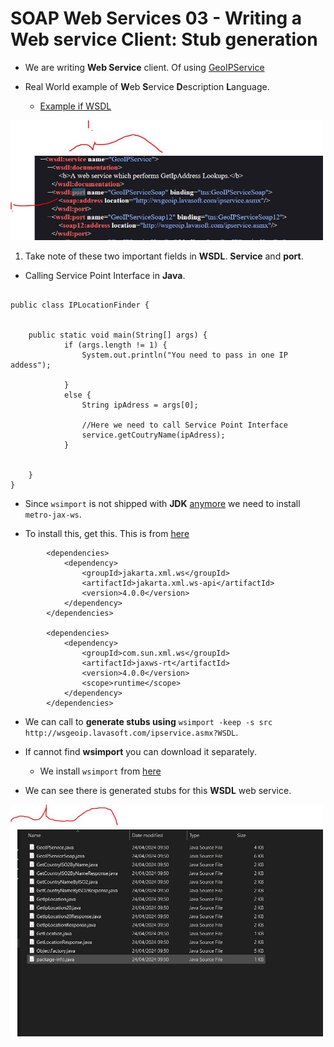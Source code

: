 # SOAP Web Services 03 - Writing a Web service Client: Stub generation

- We are writing **Web Service** client. Of using [GeoIPService](http://wsgeoip.lavasoft.com/ipservice.asmx)

- Real World example of **W**eb **S**ervice **D**escription **L**anguage.
    - [Example if WSDL](http://wsgeoip.lavasoft.com/ipservice.asmx?WSDL)

<img src="wsdlXML.JPG" alt="alt text" width="500"/>

1. Take note of these two important fields in **WSDL**. **Service** and **port**.

- Calling Service Point Interface in **Java**.

```

public class IPLocationFinder {

	
	public static void main(String[] args) {
			if (args.length != 1) {
				System.out.println("You need to pass in one IP addess");
				
			}
			else {
				String ipAdress = args[0];
				
				//Here we need to call Service Point Interface
				service.getCoutryName(ipAdress);
			}
	
	
	}
}

```

- Since `wsimport` is not shipped with **JDK** [anymore](https://stackoverflow.com/questions/72984802/installing-metro-jax-ws-and-running-wsimport-issue) we need to install `metro-jax-ws`.

- To install this, get this. This is from [here](https://eclipse-ee4j.github.io/metro-jax-ws/)

```
        <dependencies>
            <dependency>
                <groupId>jakarta.xml.ws</groupId>
                <artifactId>jakarta.xml.ws-api</artifactId>
                <version>4.0.0</version>
            </dependency>
        </dependencies>

        <dependencies>
            <dependency>
                <groupId>com.sun.xml.ws</groupId>
                <artifactId>jaxws-rt</artifactId>
                <version>4.0.0</version>
                <scope>runtime</scope>
            </dependency>
        </dependencies>
```

- We can call to **generate stubs using** `wsimport -keep -s src http://wsgeoip.lavasoft.com/ipservice.asmx?WSDL`.

- If cannot find **wsimport** you can download it separately. 
	- We install `wsimport` from [here](https://github.com/eclipse-ee4j/metro-jax-ws/releases/tag/3.0.2)

- We can see there is generated stubs for this **WSDL** web service.

<img src="generatedStubs.JPG" alt="alt text" width="500"/>